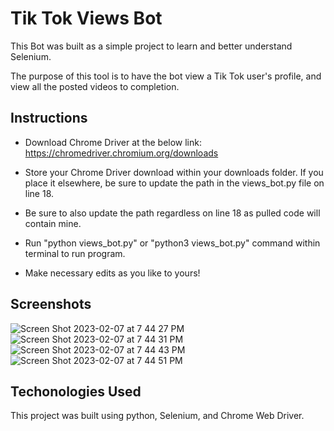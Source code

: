 # Tik Tok Views Bot

This Bot was built as a simple project to learn and better understand Selenium.

The purpose of this tool is to have the bot view a Tik Tok user's profile, and view all the posted videos to completion.

## Instructions
* Download Chrome Driver at the below link:
https://chromedriver.chromium.org/downloads

* Store your Chrome Driver download within your downloads folder. If you place it elsewhere, be sure to update the path in the views_bot.py file on line 18.

* Be sure to also update the path regardless on line 18 as pulled code will contain mine.

* Run "python views_bot.py" or "python3 views_bot.py" command within terminal to run program.

* Make necessary edits as you like to yours!

## Screenshots

![Screen Shot 2023-02-07 at 7 44 27 PM](https://user-images.githubusercontent.com/80484823/217400225-f6481072-0a8d-4432-9a6a-701632b371eb.png)
![Screen Shot 2023-02-07 at 7 44 31 PM](https://user-images.githubusercontent.com/80484823/217400233-fc4696cd-2898-4d3e-8775-367e1cfeca1d.png)
![Screen Shot 2023-02-07 at 7 44 43 PM](https://user-images.githubusercontent.com/80484823/217400244-27287d7c-1788-4af4-9fb2-3d16f164b3d8.png)
![Screen Shot 2023-02-07 at 7 44 51 PM](https://user-images.githubusercontent.com/80484823/217400248-40f3136b-04b6-4db5-9fd2-1d6d0c0aed5e.png)


## Techonologies Used
This project was built using python, Selenium, and Chrome Web Driver.